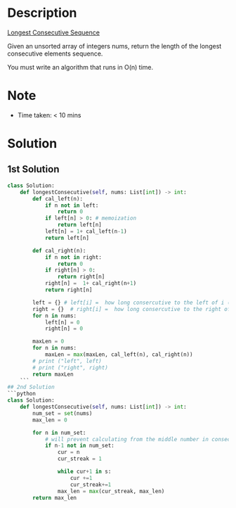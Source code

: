 # Description
[Longest Consecutive Sequence](https://leetcode.com/problems/longest-consecutive-sequence/)

Given an unsorted array of integers nums, return the length of the longest consecutive elements sequence.

You must write an algorithm that runs in O(n) time.

# Note
- Time taken: < 10 mins


# Solution
## 1st Solution
```python
class Solution:
    def longestConsecutive(self, nums: List[int]) -> int:
        def cal_left(n):
            if n not in left:
                return 0
            if left[n] > 0: # memoization
                return left[n]
            left[n] = 1+ cal_left(n-1)
            return left[n]

        def cal_right(n):
            if n not in right:
                return 0
            if right[n] > 0:
                return right[n]
            right[n] =  1+ cal_right(n+1)
            return right[n]

        left = {} # left[i] =  how long consercutive to the left of i (i is largest)
        right = {}  # right[i] =  how long consercutive to the right of i (i is smallest)
        for n in nums: 
            left[n] = 0
            right[n] = 0

        maxLen = 0 
        for n in nums: 
            maxLen = max(maxLen, cal_left(n), cal_right(n))
        # print ("left", left)
        # print ("right", right)
        return maxLen
    ```
## 2nd Solution
```python
class Solution:
    def longestConsecutive(self, nums: List[int]) -> int:
        num_set = set(nums)
        max_len = 0 

        for n in num_set: 
            # will prevent calculating from the middle number in consecutive sequence. only the smallest number will execute
            if n-1 not in num_set: 
                cur = n 
                cur_streak = 1 

                while cur+1 in s:
                    cur +=1
                    cur_streak+=1
                max_len = max(cur_streak, max_len)
        return max_len

```

